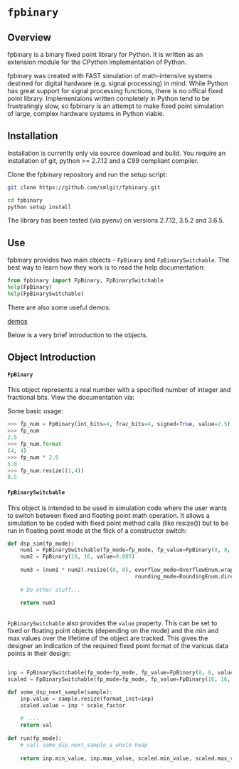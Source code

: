 # `fpbinary`

## Overview

fpbinary is a binary fixed point library for Python. It is written as an extension module for the CPython implementation of Python.

fpbinary was created with FAST simulation of math-intensive systems destined for digital hardware (e.g. signal processing) in mind. While Python has great support for signal processing functions, there is no offical fixed point library. Implementaions written completely in Python tend to be frustratingly slow, so fpbinary is an attempt to make fixed point simulation of large, complex hardware systems in Python viable.

## Installation

Installation is currently only via source download and build. You require an installation of git, python >= 2.7.12 and a C99 compliant compiler.

Clone the fpbinary repository and run the setup script: 


```bash
git clone https://github.com/smlgit/fpbinary.git

cd fpbinary
python setup install
```

The library has been tested (via pyenv) on versions 2.7.12, 3.5.2 and 3.6.5.

## Use

fpbinary provides two main objects - `FpBinary` and `FpBinarySwitchable`. The best way to learn how they work is to read the help documentation:

```python
from fpbinary import FpBinary, FpBinarySwitchable
help(FpBinary)
help(FpBinarySwitchable)
```

There are also some useful demos:
 
 [demos](./demos)
 
 Below is a very brief introduction to the objects.
 
 ## Object Introduction

#### `FpBinary`

This object represents a real number with a specified number of integer and fractional bits. View the documentation via:

Some basic usage:

```python
>>> fp_num = FpBinary(int_bits=4, frac_bits=4, signed=True, value=2.5)
>>> fp_num
2.5
>>> fp_num.format
(4, 4)
>>> fp_num * 2.0
5.0
>>> fp_num.resize((1,4))
0.5

```

#### `FpBinarySwitchable`

This object is intended to be used in simulation code where the user wants to switch between fixed and floating point math operation. It allows a simulation to be coded with fixed point method calls (like resize()) but to be run in floating point mode at the flick of a constructor switch:

```python
def dsp_sim(fp_mode):
    num1 = FpBinarySwitchable(fp_mode=fp_mode, fp_value=FpBinary(8, 8, value=6.7), float_value=6.7)
    num2 = FpBinary(16, 16, value=0.005)
    
    num3 = (num1 * num2).resize((8, 8), overflow_mode=OverflowEnum.wrap,
                                        rounding_mode=RoundingEnum.direct_neg_inf)
    
    # Do other stuff...
    
    return num3
    
```

`FpBinarySwitchable` also provides the `value` property. This can be set to fixed or floating point objects (depending on the mode) and the min and max values over the lifetime of the object are tracked. This gives the designer an indication of the required fixed point format of the various data points in their design:

```python

inp = FpBinarySwitchable(fp_mode=fp_mode, fp_value=FpBinary(8, 8, value=0.0), float_value=0.0)
scaled = FpBinarySwitchable(fp_mode=fp_mode, fp_value=FpBinary(16, 16, value=0.0), float_value=0.0)

def some_dsp_next_sample(sample):
    inp.value = sample.resize(format_inst=inp)
    scaled.value = inp * scale_factor
    
    # ....
    return val
    
def run(fp_mode):
    # call some_dsp_next_sample a whole heap
    
    return inp.min_value, inp.max_value, scaled.min_value, scaled.max_value
```







